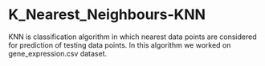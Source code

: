 # K_Nearest_Neighbours-KNN
KNN is classification algorithm in which nearest data points are considered for prediction of testing data points. In this algorithm we worked on gene_expression.csv dataset.
